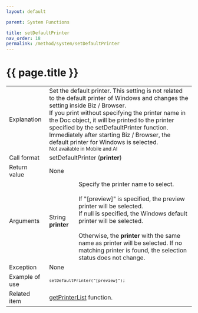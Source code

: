 ```yaml
---
layout: default

parent: System Functions

title: setDefaultPrinter
nav_order: 18
permalink: /method/system/setDefaultPrinter
---
```




# {{ page.title }}

<table>
  <tr>
    <td>Explanation</td>
    <td colspan="2">Set the default printer. This setting is not related to the default printer of Windows and changes the setting inside Biz / Browser. <br> If you print without specifying the printer name in the Doc object, it will be printed to the printer specified by the setDefaultPrinter function. <br> Immediately after starting Biz / Browser, the default printer for Windows is selected. <br> <small>Not available in Mobile and AI </small> </td>
  </tr>
  <tr>
    <td>Call format</td>
    <td colspan="2">setDefaultPrinter (<b>printer</b>)</td>
  </tr>
  <tr>
    <td>Return value</td>
    <td colspan="2">None</td>
  </tr>  
  <tr>
    <td>Arguments</td>
    <td>String <b>printer</b></td>
    <td>Specify the printer name to select. <br><br> If "[preview]" is specified, the preview printer will be selected. <br> If null is specified, the Windows default printer will be selected. <br><br> Otherwise, the  <b>printer</b> with the same name as printer will be selected. If no matching printer is found, the selection status does not change.</td>
  </tr>
  <tr>
    <td>Exception</td>
    <td colspan="2">None</td>
  </tr>
  <tr>
    <td>Example of use</td>
    <td colspan="2"><code><pre>setDefaultPrinter("[preview]");</pre></code></td>
  </tr>
  <tr>
    <td>Related item</td>
    <td colspan="2"><a href="/method/system/getPrinterList">getPrinterList</a> function.</td>
  </tr>
</table>





